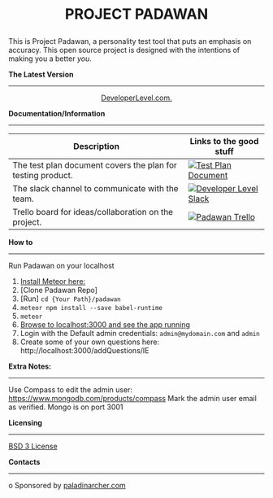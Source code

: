 # <p align="center">**PROJECT PADAWAN**</p>

This is Project Padawan, a personality test tool that puts an emphasis on accuracy. This open source project is designed with the intentions of 
making you a better _you_.  

**The Latest Version**
- - - - - - - - - - - -
<p align="center"><a href="http://app.developerlevel.com">DeveloperLevel.com.</a> 


**Documentation/Information**
- - - - - - - - - -

Description | Links to the good stuff
----------- | ---------
The test plan document covers the plan for testing product. | [![Test Plan Document](https://github.com/paladinarcher/padawan/blob/master/Logo%20Pack/NotP%26A/word.png)](https://paladinarcher.atlassian.net/wiki/spaces/PP/pages/33559/Stuffs+we+upload)
The slack channel to communicate with the team.             | [![Developer Level Slack](https://github.com/paladinarcher/padawan/blob/master/Logo%20Pack/NotP%26A/slack.png)](https://developerlevel.slack.com)
Trello board for ideas/collaboration on the project.        | [![Padawan Trello](https://github.com/paladinarcher/padawan/blob/master/Logo%20Pack/NotP%26A/trello.jpg)](https://trello.com/b/7jc8dbdF)

**How to**
- - - - - - - - -
Run Padawan on your localhost
1. [Install Meteor here:](https://www.meteor.com/install)
2. [Clone Padawan Repo]
3. [Run] `cd {Your Path}/padawan`
4. `meteor npm install --save babel-runtime`
5. `meteor`
6. [Browse to localhost:3000 and see the app running](http://localhost:3000)
7. Login with the Default admin credentials: `admin@mydomain.com` and `admin`
8. Create some of your own questions here: http://localhost:3000/addQuestions/IE

**Extra Notes:**
- - - - - - - - -
Use Compass to edit the admin user: https://www.mongodb.com/products/compass
Mark the admin user email as verified.
Mongo is on port 3001

**Licensing**
- - - - - - - -
[BSD 3 License](https://opensource.org/licenses/BSD-3-Clause)

**Contacts**
- - - - - - - 

o Sponsored by [paladinarcher.com](http://paladinarcher.com/v1/)











